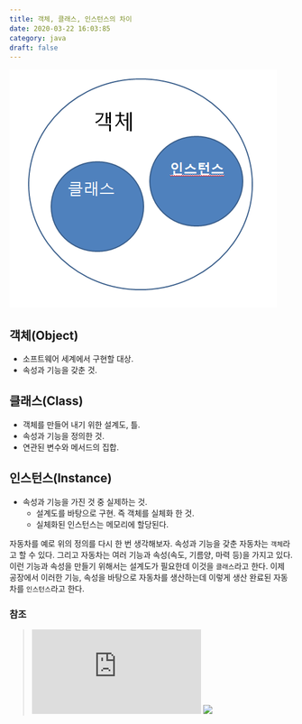```yaml
---
title: 객체, 클래스, 인스턴스의 차이
date: 2020-03-22 16:03:85
category: java
draft: false
---
```


![](../../assets/object.png)

## 객체(Object)
- 소프트웨어 세계에서 구현할 대상.
- 속성과 기능을 갖춘 것.

## 클래스(Class)
- 객체를 만들어 내기 위한 설계도, 틀.
- 속성과 기능을 정의한 것.
- 연관된 변수와 메서드의 집합.

## 인스턴스(Instance)
- 속성과 기능을 가진 것 중 실제하는 것.
  - 설계도를 바탕으로 구현. 즉 객체를 실체화 한 것.
  - 실체화된 인스턴스는 메모리에 할당된다.

자동차를 예로 위의 정의를 다시 한 번 생각해보자.
속성과 기능을 갖춘 자동차는 `객체`라고 할 수 있다. 그리고 자동차는 여러 기능과 속성(속도, 기름양, 마력 등)을 가지고 있다. 이런 기능과 속성을 만들기 위해서는 설계도가 필요한데 이것을 `클래스`라고 한다. 이제 공장에서 이러한 기능, 속성을 바탕으로 자동차를 생산하는데 이렇게 생산 완료된 자동차를 `인스턴스`라고 한다.


### 참조
> ![](https://gmlwjd9405.github.io/2018/09/17/class-object-instance.html)
> ![](https://www.youtube.com/watch?v=5jgpu9-ywtY)
